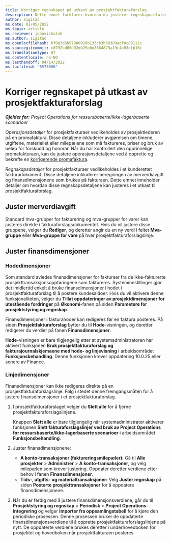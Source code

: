 ```yaml
---
title: Korriger regnskapet på utkast av prosjektfakturaforslag
description: Dette emnet forklarer hvordan du justerer regnskapsrelatert informasjon i et utkast av fakturaforslag.
author: sigitac
ms.date: 01/05/2022
ms.topic: article
ms.reviewer: johnmichalak
ms.author: sigitac
ms.openlocfilehash: bf0a3d6b97880920b133cb3b30389adf0c83111c
ms.sourcegitcommit: c0792bd65d92db25e0e8864879a19c4b93efb10c
ms.translationtype: HT
ms.contentlocale: nb-NO
ms.lasthandoff: 04/14/2022
ms.locfileid: "8575086"
---
```

# <a name="correct-the-accounting-on-draft-project-invoice-proposals"></a>Korriger regnskapet på utkast av prosjektfakturaforslag

_**Gjelder for:** Project Operations for ressursbaserte/ikke-lagerbaserte scenarioer_

*Operasjonsdetaljer* for prosjektfakturaer vedlikeholdes av prosjektlederen på en promafaktura. Disse detaljene inkluderer avgjørelsen om timene, utgiftene, materiellet eller milepælene som må faktureres, priser og bruk av beløp for forskudd og honorar. Når du har kontrollert den opprinnelige promafakturaen, kan du justere operasjonsdetaljene ved å opprette og bekrefte en [korrigerende promafaktura](../proforma-invoicing/corrective-invoices.md).

*Regnskapsdetaljer* for prosjektfakturaer vedlikeholdes i et kunderettet fakturadokument. Disse detaljene inkluderer beregningen av merverdiavgift og finansdimensjonene som brukes på fakturaen. Dette emnet inneholder detaljer om hvordan disse regnskapsdetaljene kan justeres i et utkast til prosjektfakturaforslag.

## <a name="adjust-sales-tax"></a>Juster merverdiavgift

Standard mva-grupper for fakturering og mva-grupper for varer kan justeres direkte i fakturaforslagsdokumentet. Hvis du vil justere disse gruppene, velger du **Rediger**, og deretter angir du en ny verdi i feltet **Mva-gruppe** eller **Mva-gruppe for vare** på hver prosjektfakturaforslagslinje.

## <a name="adjust-financial-dimensions"></a>Juster finansdimensjoner

### <a name="header-dimensions"></a>Hodedimensjoner

Som standard avledes finansdimensjoner for fakturaer fra de ikke-fakturerte prosjekttransaksjonsoppføringene som faktureres. Systeminnstillinger gjør det imidlertid enkelt å bruke finansdimensjoner i hodet i prosjektfakturaforslag til å postere kundesaldoer. Hvis du vil aktivere denne funksjonaliteten, velger du **Tillat oppdateringer av prosjektdimensjoner for utestående fordringer** på **Økonomi**-fanen på siden **Parametere for prosjektstyring og regnskap**.

Finansdimensjoner i fakturahoder kan redigeres før en faktura posteres. På siden **Prosjektfakturaforslag** bytter du til **Hode**-visningen, og deretter redigerer du verdier på fanen **Finansdimensjoner**.

**Hode**-visningen er bare tilgjengelig etter at systemadministratoren har aktivert funksjonen **Bruk prosjektfakturaforslag og fakturajournalskjemaene med hode- og linjevisning** i arbeidsområdet **Funksjonsbehandling**. Denne funksjonen krever oppdatering 10.0.25 eller senere av Finance.

### <a name="line-dimensions"></a>Linjedimensjoner

Finansdimensjoner kan ikke redigeres direkte på en prosjektfakturaforslagslinje. Følg i stedet denne fremgangsmåten for å justere finansdimensjoner i et prosjektfakturaforslag.

1. I prosjektfakturaforslaget velger du **Slett alle** for å fjerne prosjektfakturaforslagslinjene.

    Knappen **Slett alle** er bare tilgjengelig når systemadministrator aktiverer funksjonen **Slett fakturaforslagslinjer ved bruk av Project Operations for ressursbaserte/ikke-lagerbaserte scenarioer** i arbeidsområdet **Funksjonsbehandling**.

2. Juster finansdimensjonene:

    - **A konto-transaksjoner (faktureringsmilepæler):** Gå til **Alle prosjekter** \> **Administrer** \> **A konto-transaksjoner**, og velg milepælen som krever justering. Oppdater deretter verdiene etter behov i fanen **Finansdimensjoner**.
    - **Tids-, utgifts- og materialtransaksjoner:** Velg **Juster regnskap** på siden **Posterte prosjekttransaksjoner** for å oppdatere finansdimensjonene.

3. Når du er ferdig med å justere finansdimensjonsverdiene, går du til **Prosjektstyring og regnskap** \> **Periodisk** \> **Project Operations-integrering** og velger **Importer fra oppsamlingstabell** for å kjøre den periodiske prosessen. Denne prosessen bruker de oppdaterte finansdimensjonsverdiene til å opprette prosjektfakturaforslagslinjene på nytt. De oppdaterte verdiene brukes deretter i underhovedboken for prosjektet og hovedboken når prosjektfakturaen posteres.
